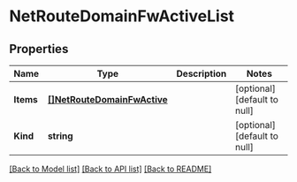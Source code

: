 # NetRouteDomainFwActiveList

## Properties
Name | Type | Description | Notes
------------ | ------------- | ------------- | -------------
**Items** | [**[]NetRouteDomainFwActive**](net_routeDomain_fwActive.md) |  | [optional] [default to null]
**Kind** | **string** |  | [optional] [default to null]

[[Back to Model list]](../README.md#documentation-for-models) [[Back to API list]](../README.md#documentation-for-api-endpoints) [[Back to README]](../README.md)


